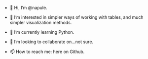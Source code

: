 - 👋 Hi, I’m @napule.

- 👀 I’m interested in simpler ways of working with tables, and much simpler visualization methods.

- 🌱 I’m currently learning Python.

- 💞️ I’m looking to collaborate on...not sure.

- 📫 How to reach me: here on Github.

<!---
napule/napule is a ✨ special ✨ repository because its `README.md` (this file) appears on your GitHub profile.
You can click the Preview link to take a look at your changes.
--->
